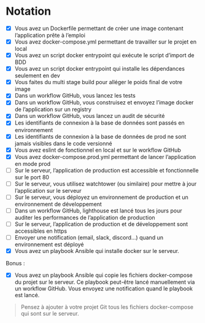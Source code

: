 # Notation

- [x] Vous avez un Dockerfile permettant de créer une image contenant l’application prête à l’emploi
- [x] Vous avez docker-compose.yml permettant de travailler sur le projet en local
- [x] Vous avez un script docker entrypoint qui exécute le script d’import de BDD
- [x] Vous avez un script docker entrypoint qui installe les dépendances seulement en dev
- [x] Vous faites du multi stage build pour alléger le poids final de votre image
- [x] Dans un workflow GitHub, vous lancez les tests
- [x] Dans un workflow GitHub, vous construisez et envoyez l’image docker de l’application sur un registry
- [x] Dans un workflow GitHub, vous lancez un audit de sécurité
- [x] Les identifiants de connexion à la base de données sont passés en environnement
- [x] Les identifiants de connexion à la base de données de prod ne sont jamais visibles dans le code versionné
- [x] Vous avez eslint de fonctionnel en local et sur le workflow GitHub
- [x] Vous avez docker-compose.prod.yml permettant de lancer l’application en mode prod
- [ ] Sur le serveur, l’application de production est accessible et fonctionnelle sur le port 80
- [ ] Sur le serveur, vous utilisez watchtower (ou similaire) pour mettre à jour l’application sur le serveur
- [ ] Sur le serveur, vous déployez un environnement de production et un environnement de développement
- [ ] Dans un workflow GitHub, lighthouse est lancé tous les jours pour auditer les performances de l’application de production
- [ ] Sur le serveur, l’application de production et de développement sont accessibles en https
- [ ] Envoyer une notification (email, slack, discord...) quand un environnement est déployé
- [x] Vous avez un playbook Ansible qui installe docker sur le serveur.

Bonus :
- [x] Vous avez un playbook Ansible qui copie les fichiers docker-compose du projet sur le serveur. 
  Ce playbook peut-être lancé manuellement via un workflow GitHub. 
  Vous envoyez une notification quand le playbook est lancé.

> Pensez à ajouter à votre projet Git tous les fichiers docker-compose qui sont sur le serveur.
